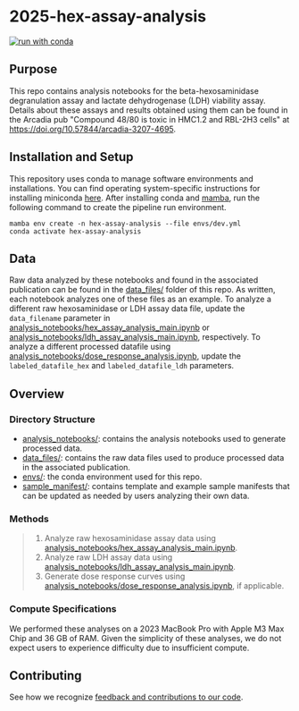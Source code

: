 # 2025-hex-assay-analysis

[![run with conda](https://img.shields.io/badge/run%20with-conda-3EB049?labelColor=000000&logo=anaconda)](https://docs.conda.io/projects/miniconda/en/latest/)

## Purpose

This repo contains analysis notebooks for the beta-hexosaminidase degranulation assay and lactate dehydrogenase (LDH) viability assay. Details about these assays and results obtained using them can be found in the Arcadia pub "Compound 48/80 is toxic in HMC1.2 and RBL-2H3 cells" at https://doi.org/10.57844/arcadia-3207-4695.

## Installation and Setup

This repository uses conda to manage software environments and installations. You can find operating system-specific instructions for installing miniconda [here](https://docs.conda.io/projects/miniconda/en/latest/). After installing conda and [mamba](https://mamba.readthedocs.io/en/latest/), run the following command to create the pipeline run environment.

```{bash}
mamba env create -n hex-assay-analysis --file envs/dev.yml
conda activate hex-assay-analysis
```

## Data

Raw data analyzed by these notebooks and found in the associated publication can be found in the [data_files/](./data_files/) folder of this repo. As written, each notebook analyzes one of these files as an example. To analyze a different raw hexosaminidase or LDH assay data file, update the `data_filename` parameter in [analysis_notebooks/hex_assay_analysis_main.ipynb](./analysis_notebooks/hex_assay_analysis_main.ipynb) or [analysis_notebooks/ldh_assay_analysis_main.ipynb](./analysis_notebooks/ldh_assay_analysis_main.ipynb), respectively. To analyze a different processed datafile using [analysis_notebooks/dose_response_analysis.ipynb](./analysis_notebook/dose_response_analysis.ipynb), update the `labeled_datafile_hex` and `labeled_datafile_ldh` parameters.

## Overview

### Directory Structure

* [analysis_notebooks/](./analysis_notebooks/): contains the analysis notebooks used to generate processed data.
* [data_files/](./data_files/): contains the raw data files used to produce processed data in the associated publication.
* [envs/](./envs/): the conda environment used for this repo.
* [sample_manifest/](./sample_manifest/): contains template and example sample manifests that can be updated as needed by users analyzing their own data.

### Methods

> 1. Analyze raw hexosaminidase assay data using [analysis_notebooks/hex_assay_analysis_main.ipynb](./analysis_notebooks/hex_assay_analysis_main.ipynb).
> 2. Analyze raw LDH assay data using [analysis_notebooks/ldh_assay_analysis_main.ipynb](./analysis_notebooks/ldh_assay_analysis_main.ipynb).
> 3. Generate dose response curves using [analysis_notebooks/dose_response_analysis.ipynb](./analysis_notebooks/dose_response_analysis.ipynb), if applicable.

### Compute Specifications

We performed these analyses on a 2023 MacBook Pro with Apple M3 Max Chip and 36 GB of RAM. Given the simplicity of these analyses, we do not expect users to experience difficulty due to insufficient compute.

## Contributing

See how we recognize [feedback and contributions to our code](https://github.com/Arcadia-Science/arcadia-software-handbook/blob/main/guides-and-standards/guide-credit-for-contributions.md).